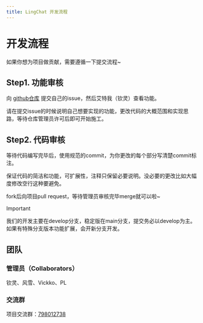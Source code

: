 ```yaml
---
title: LingChat 开发流程
---
```


# 开发流程

如果你想为项目做贡献，需要遵循一下提交流程~

## Step1. 功能审核

向 [github仓库](https://github.com/SlimeBoyOwO/LingChat/issues) 提交自己的issue，然后艾特我（钦灵）查看功能。

请在提交issue的时候说明自己想要实现的功能，更改代码的大概范围和实现思路，等待仓库管理员许可后即可开始施工。

## Step2. 代码审核

等待代码编写完毕后，使用规范的commit，为你更改的每个部分写清楚commit标注。

保证代码的简洁和功能，可扩展性，注释只保留必要说明。没必要的更改比如大幅度修改空行这种要避免。

fork后向项目pull request，等待管理员审核完毕merge就可以啦~

> [!IMPORTANT]
> 我们的开发主要在develop分支，稳定版在main分支，提交务必以develop为主。如果有特殊分支版本功能扩展，会开新分支开发。

## 团队

### 管理员（Collaborators）

钦灵、风雪、Vickko、PL

### 交流群

项目交流群：[798012738](https://qm.qq.com/q/7qMQyizxxm)
